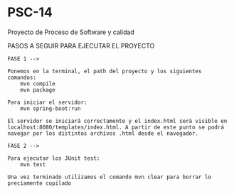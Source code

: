 # PSC-14
Proyecto de Proceso de Software y calidad

PASOS A SEGUIR PARA EJECUTAR EL PROYECTO

    FASE 1 -->

    Ponemos en la terminal, el path del proyecto y los siguientes comandos:
        mvn compile
        mvn package

    Para iniciar el servidor:
        mvn spring-boot:run
    
    El servidor se iniciará correctamente y el index.html será visible en localhost:8080/templates/index.html. A partir de este punto se podrá navegar por los distintos archivos .html desde el navegador.

    FASE 2 -->

    Para ejecutar los JUnit test:
        mvn test

    Una vez terminado utilizamos el comando mvn clear para borrar lo preciamente copilado
